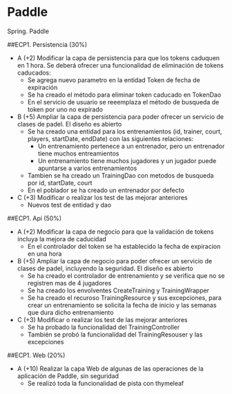 # Paddle
Spring. Paddle

##ECP1. Persistencia (30%)
  * A (+2) Modificar la capa de persistencia para que los tokens caduquen en 1 hora. Se deberá ofrecer una funcionalidad de eliminación de tokens caducados:
    - Se agrega nuevo parametro en la entidad Token de fecha de expiración
    - Se ha creado el método para eliminar token caducado en TokenDao
    - En el servicio de usuario se reeemplaza el método de busqueda de token por uno no expirado
  * B (+5) Ampliar la capa de persistencia para poder ofrecer un servicio de clases de padel. El diseño es abierto
    - Se ha creado una entidad para los entrenamientos (id, trainer, court, players, startDate, endDate) con las siguientes relaciones:
      - Un entrenamiento pertenece a un entrenador, pero un entrenador tiene muchos entreamientos
      - Un entrenamiento tiene muchos jugadores y un jugador puede apuntarse a varios entrenamientos
    - Tambien se ha creado un TrainingDao con metodos de busqueda por id, startDate, court
    - En el poblador se ha creado un entrenador por defecto
  * C (+3) Modificar o realizar los test de las mejorar anteriores
      - Nuevos test de entidad y dao
        
##ECP1. Api (50%)
  * A (+2) Modificar la capa de negocio para que la validación de tokens incluya la mejora de caducidad
    - En el controlador del token se ha establecido la fecha de expiracion en una hora
  * B (+5) Ampliar la capa de negocio para poder ofrecer un servicio de clases de padel, incluyendo la seguridad. El diseño es abierto
    - Se ha creado el controlador de entrenamiento y se verifica que no se registren mas de 4 jugadores
    - Se ha creado los envolventes CreateTraining y TrainingWrapper
    - Se ha creado el recuroso TrainingResource y sus excepciones, para crear un entrenamiento se solicita la fecha de inicio y las semanas que dura dicho entrenamiento
  * C (+3) Modificar o realizar los test de las mejorar anteriores
    - Se ha probado la funcionalidad del TrainingController
    - También se probó la funcionalidad del TrainingResouser y las excepciones
    
##ECP1. Web (20%)
  * A (+10) Realizar la capa Web de algunas de las operaciones de la aplicación de Paddle, sin seguridad
    - Se realizó toda la funcionalidad de pista con thymeleaf
    
      
      
